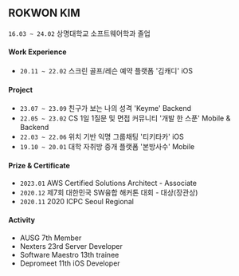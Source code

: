 ## ROKWON KIM
`16.03 ~ 24.02` 상명대학교 소프트웨어학과 졸업

#### Work Experience  
- `20.11 ~ 22.02` 스크린 골프/레슨 예약 플랫폼 '김캐디' iOS

#### Project
- `23.07 ~ 23.09` 친구가 보는 나의 성격 'Keyme' Backend
- `22.05 ~ 23.02` CS 1일 1질문 및 면접 커뮤니티 '개발 한 스푼' Mobile & Backend
- `22.03 ~ 22.06` 위치 기반 익명 그룹채팅 '티키타카' iOS
- `19.10 ~ 20.01` 대학 자취방 중개 플랫폼 '본방사수' Mobile

#### Prize & Certificate
- `2023.01` AWS Certified Solutions Architect - Associate
- `2020.12` 제7회 대한민국 SW융합 해커톤 대회 - 대상(장관상) 
- `2020.11` 2020 ICPC Seoul Regional

#### Activity
- AUSG 7th Member
- Nexters 23rd Server Developer
- Software Maestro 13th trainee
- Depromeet 11th iOS Developer
